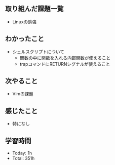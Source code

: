 ## 取り組んだ課題一覧
- Linuxの勉強
## わかったこと
- シェルスクリプトについて
	- 関数の中に関数を入れる内部関数が使えること
	- trapコマンドにRETURNシグナルが使えること
## 次やること
- Vimの課題
## 感じたこと
- 特になし
## 学習時間
- Today: 1h
- Total: 351h
